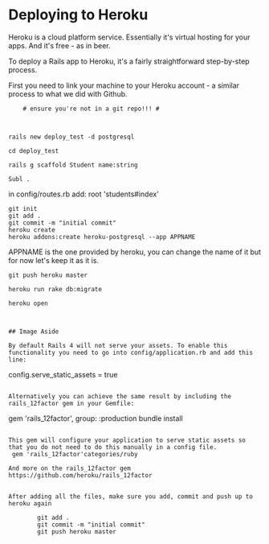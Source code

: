 # Deploying to Heroku

Heroku is a cloud platform service. Essentially it's virtual hosting for your apps. And it's free - as in beer.

To deploy a Rails app to Heroku, it's a fairly straightforward step-by-step process.

First you need to link your machine to your Heroku account - a similar process to what we did with Github.


  		# ensure you're not in a git repo!!! #


  
  	rails new deploy_test -d postgresql
  
  	cd deploy_test

  	rails g scaffold Student name:string
  
  	Subl .

  in config/routes.rb add:  root 'students#index'

  	git init
  	git add .
  	git commit -m "initial commit"
  	heroku create
  	heroku addons:create heroku-postgresql --app APPNAME

  APPNAME is the one provided by heroku, you can change the name of it but for now let's keep it as it is.

  	git push heroku master

  	heroku run rake db:migrate

  	heroku open
```


## Image Aside

By default Rails 4 will not serve your assets. To enable this functionality you need to go into config/application.rb and add this line:

```
  config.serve_static_assets = true
```

Alternatively you can achieve the same result by including the rails_12factor gem in your Gemfile:

```
  gem 'rails_12factor', group: :production
  bundle install
```

This gem will configure your application to serve static assets so that you do not need to do this manually in a config file.
 gem 'rails_12factor'categories/ruby

And more on the rails_12factor gem
https://github.com/heroku/rails_12factor


After adding all the files, make sure you add, commit and push up to heroku again 

		git add .
  		git commit -m "initial commit"
  		git push heroku master
  		


